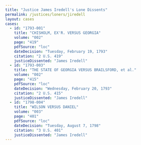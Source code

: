 ```yaml
---
title: "Justice James Iredell's Lone Dissents"
permalink: /justices/loners/jiredell
layout: cases
cases:
  - id: "1793-001"
    title: "CHISHOLM, EX'R. VERSUS GEORGIA"
    volume: "002"
    page: "419"
    pdfSource: "loc"
    dateDecision: "Tuesday, February 19, 1793"
    citation: "2 U.S. 419"
    justiceDissented: "James Iredell"
  - id: "1793-003"
    title: "THE STATE OF GEORGIA VERSUS BRAILSFORD, et al."
    volume: "002"
    page: "415"
    pdfSource: "loc"
    dateDecision: "Wednesday, February 20, 1793"
    citation: "2 U.S. 415"
    justiceDissented: "James Iredell"
  - id: "1798-004"
    title: "WILSON VERSUS DANIEL"
    volume: "003"
    page: "401"
    pdfSource: "loc"
    dateDecision: "Tuesday, August 7, 1798"
    citation: "3 U.S. 401"
    justiceDissented: "James Iredell"
---
```

